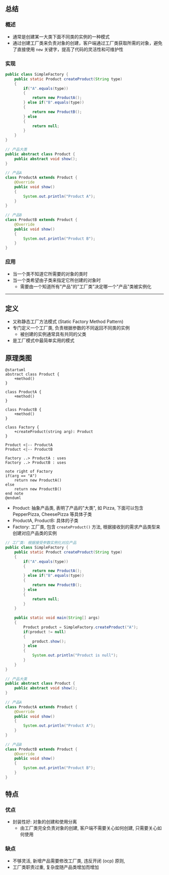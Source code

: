 ## 总结
### 概述
- 通常是创建某一大类下面不同类的实例的一种模式
- 通过创建工厂类来负责对象的创建，客户端通过工厂类获取所需的对象，避免了直接使用 `new` 关键字，提高了代码的灵活性和可维护性
### 实现
```java
public class SimpleFactory {  
    public static Product createProduct(String type)  
    {  
        if("A".equals(type))  
        {  
            return new ProductA();  
        } else if("B".equals(type))  
        {  
            return new ProductB();  
        } else  
        {  
            return null;  
        }  
    }  
}  
  
// 产品大类  
public abstract class Product {  
    public abstract void show();  
}  
  
// 产品A  
class ProductA extends Product {  
    @Override  
    public void show()  
    {  
        System.out.println("Product A");  
    }  
}  
  
// 产品B  
class ProductB extends Product {  
    @Override  
    public void show()  
    {  
        System.out.println("Product B");  
    }  
}
```
### 应用
- 当一个类不知道它所需要的对象的类时
- 当一个类希望由子类来指定它所创建的对象时
	- 需要由一个知道所有"产品"的"工厂类"决定哪一个"产品"类被实例化

---
## 定义
- 又称静态工厂方法模式 (Static Factory Method Pattern)
- 专门定义一个工厂类, 负责根据参数的不同返回不同类的实例
	- 被创建的实例通常具有共同的父类
- 是工厂模式中最简单实用的模式
## 原理类图
```puml
@startuml
abstract class Product {
    +method()
}

class ProductA {
    +method()
}

class ProductB {
    +method()
}

class Factory {
    +createProduct(string arg): Product
}

Product <|-- ProductA
Product <|-- ProductB

Factory ..> ProductA : uses
Factory ..> ProductB : uses

note right of Factory
if(arg == "A")
    return new ProductA()
else
    return new ProductB()
end note
@enduml
```
- Product: 抽象产品类, 表明了产品的"大类", 如 Pizza, 下面可以包含 PepperPizza, CheesePizza 等具体子类
- ProductA, ProductB: 具体的子类
- Factory: 工厂类, 包含 `createProduct()` 方法, 根据接收到的需求产品类型来创建对应产品类的实例
```java
// 工厂类: 根据接受参数实例化对应产品
public class SimpleFactory {  
    public static Product createProduct(String type)  
    {  
        if("A".equals(type))  
        {  
            return new ProductA();  
        } else if("B".equals(type))  
        {  
            return new ProductB();  
        } else  
        {  
            return null;  
        }  
    }  
  
    public static void main(String[] args)  
    {  
        Product product = SimpleFactory.createProduct("A");  
        if(product != null)  
        {  
            product.show();  
        } else  
        {  
            System.out.println("Product is null");  
        }  
    }  
}  
  
// 产品大类  
public abstract class Product {  
    public abstract void show();  
}  
  
// 产品A  
class ProductA extends Product {  
    @Override  
    public void show()  
    {  
        System.out.println("Product A");  
    }  
}  
  
// 产品B  
class ProductB extends Product {  
    @Override  
    public void show()  
    {  
        System.out.println("Product B");  
    }  
}
```
## 特点
### 优点
- 封装性好: 对象的创建和使用分离
	- 由工厂类完全负责对象的创建, 客户端不需要关心如何创建, 只需要关心如何使用
### 缺点
- 不够灵活, 新增产品需要修改工厂类, 违反开闭 (ocp) 原则, 
- 工厂类职责过重, 复杂度随产品类增加而增加